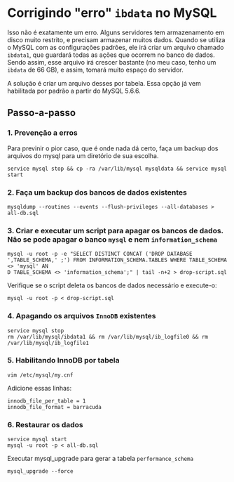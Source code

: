 # Corrigindo "erro" `ibdata` no MySQL

Isso não é exatamente um erro. Alguns servidores tem armazenamento em disco muito restrito, e precisam armazenar muitos dados. Quando se utiliza o MySQL com as configurações padrões, ele irá criar um arquivo chamado `ibdata1`, que guardará todas as ações que ocorrem no banco de dados. Sendo assim, esse arquivo irá crescer bastante (no meu caso, tenho um `ibdata` de 66 GB), e assim, tomará muito espaço do servidor.

A solução é criar um arquivo desses por tabela. Essa opção já vem habilitada por padrão a partir do MySQL 5.6.6.

## Passo-a-passo

### 1. Prevenção a erros

Para previnir o pior caso, que é onde nada dá certo, faça um backup dos arquivos do mysql para um diretório de sua escolha.

```
service mysql stop && cp -ra /var/lib/mysql mysqldata && service mysql start
```

### 2. Faça um backup dos bancos de dados existentes

```
mysqldump --routines --events --flush-privileges --all-databases > all-db.sql
```

### 3. Criar e executar um script para apagar os bancos de dados. Não se pode apagar o banco `mysql` e nem `information_schema`

```
mysql -u root -p -e "SELECT DISTINCT CONCAT ('DROP DATABASE ',TABLE_SCHEMA,' ;') FROM INFORMATION_SCHEMA.TABLES WHERE TABLE_SCHEMA <> 'mysql' AN
D TABLE_SCHEMA <> 'information_schema';" | tail -n+2 > drop-script.sql
```

Verifique se o script deleta os bancos de dados necessário e execute-o:

```
mysql -u root -p < drop-script.sql
```

### 4. Apagando os arquivos `InnoDB` existentes

```
service mysql stop
rm /var/lib/mysql/ibdata1 && rm /var/lib/mysql/ib_logfile0 && rm /var/lib/mysql/ib_logfile1
```

### 5. Habilitando InnoDB por tabela

```
vim /etc/mysql/my.cnf
```

Adicione essas linhas:
```
innodb_file_per_table = 1
innodb_file_format = barracuda
```

### 6. Restaurar os dados

```
service mysql start
mysql -u root -p < all-db.sql
```

Executar mysql_upgrade para gerar a tabela `performance_schema`

```
mysql_upgrade --force
```


